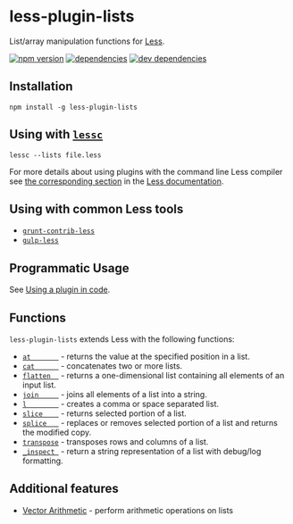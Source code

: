 # less-plugin-lists

List/array manipulation functions for [Less](http://lesscss.org).

[![npm version](https://badge.fury.io/js/less-plugin-lists.svg)](http://badge.fury.io/js/less-plugin-lists)
[![dependencies](https://david-dm.org/seven-phases-max/less-plugin-lists.svg)](https://david-dm.org/seven-phases-max/less-plugin-lists)
[![dev dependencies](https://david-dm.org/seven-phases-max/less-plugin-lists/dev-status.svg)](https://david-dm.org/seven-phases-max/less-plugin-lists#info=devDependencies)

## Installation

    npm install -g less-plugin-lists
    
## Using with [`lessc`](http://lesscss.org/usage/#command-line-usage)

    lessc --lists file.less
    
For more details about using plugins with the command line Less compiler see 
[the corresponding section](http://lesscss.org/usage/#plugins-how-do-i-use-a-plugin-command-line) 
in the [Less documentation](http://lesscss.org).

## Using with common Less tools

- [`grunt-contrib-less`](https://github.com/gruntjs/grunt-contrib-less#usage-examples)
- [`gulp-less`](https://github.com/plus3network/gulp-less#using-plugins)

## Programmatic Usage

See [Using a plugin in code](http://lesscss.org/usage/#plugins-using-a-plugin-in-code).

## Functions

`less-plugin-lists` extends Less with the following functions:
- [`at       `](docs/ref.md#at)        - returns the value at the specified position in a list.
- [`cat      `](docs/ref.md#cat)       - concatenates two or more lists.
- [`flatten  `](docs/ref.md#flatten)   - returns a one-dimensional list containing all elements of an input list.
- [`join     `](docs/ref.md#join)      - joins all elements of a list into a string.
- [`l        `](docs/ref.md#l)         - creates a comma or space separated list.
- [`slice    `](docs/ref.md#slice)     - returns selected portion of a list.
- [`splice   `](docs/ref.md#splice)    - replaces or removes selected portion of a list and returns the modified copy.
- [`transpose`](docs/ref.md#transpose) - transposes rows and columns of a list.
- [`_inspect `](docs/ref.md#_inspect)  - return a string representation of a list with debug/log formatting.

## Additional features

* [Vector Arithmetic](docs/va.md) - perform arithmetic operations on lists